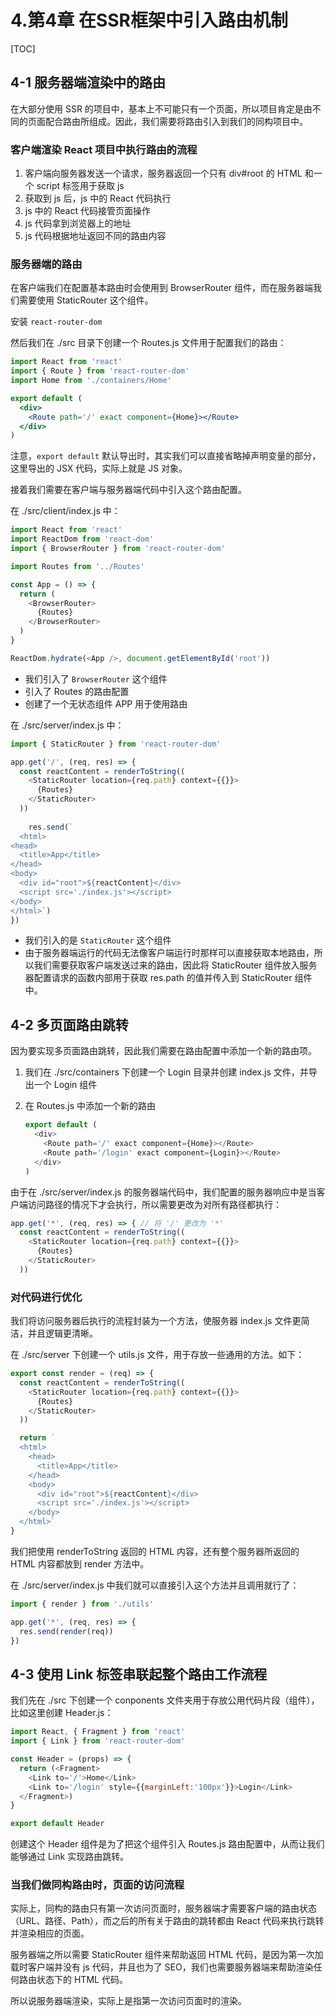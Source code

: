 # 4.第4章 在SSR框架中引入路由机制

[TOC]

## 4-1 服务器端渲染中的路由

在大部分使用 SSR 的项目中，基本上不可能只有一个页面，所以项目肯定是由不同的页面配合路由所组成。因此，我们需要将路由引入到我们的同构项目中。

### 客户端渲染 React 项目中执行路由的流程

1. 客户端向服务器发送一个请求，服务器返回一个只有 div#root 的 HTML 和一个 script 标签用于获取 js
2. 获取到 js 后，js 中的 React 代码执行
3. js 中的 React 代码接管页面操作
4. js 代码拿到浏览器上的地址
5. js 代码根据地址返回不同的路由内容

### 服务器端的路由

在客户端我们在配置基本路由时会使用到 BrowserRouter 组件，而在服务器端我们需要使用 StaticRouter 这个组件。

安装 `react-router-dom` 

然后我们在 ./src 目录下创建一个 Routes.js 文件用于配置我们的路由：

```jsx
import React from 'react'
import { Route } from 'react-router-dom'
import Home from './containers/Home'

export default (
  <div>
    <Route path='/' exact component={Home}></Route>
  </div>
)
```

注意，`export default` 默认导出时，其实我们可以直接省略掉声明变量的部分，这里导出的 JSX 代码，实际上就是 JS 对象。

接着我们需要在客户端与服务器端代码中引入这个路由配置。

在 ./src/client/index.js 中：

```js
import React from 'react'
import ReactDom from 'react-dom'
import { BrowserRouter } from 'react-router-dom'

import Routes from '../Routes'

const App = () => {
  return (
    <BrowserRouter>
      {Routes}
    </BrowserRouter>
  )
}

ReactDom.hydrate(<App />, document.getElementById('root'))
```

- 我们引入了 `BrowserRouter` 这个组件
- 引入了 Routes 的路由配置
- 创建了一个无状态组件 APP 用于使用路由

在 ./src/server/index.js 中：

```js
import { StaticRouter } from 'react-router-dom'

app.get('/', (req, res) => {
  const reactContent = renderToString((
    <StaticRouter location={req.path} context={{}}>
      {Routes}
    </StaticRouter>
  ))
  
    res.send(`
  <html>
<head>
  <title>App</title>
</head>
<body>
  <div id="root">${reactContent}</div>
  <script src='./index.js'></script>
</body>
</html>`)
}) 
```

- 我们引入的是 `StaticRouter` 这个组件
- 由于服务器端运行的代码无法像客户端运行时那样可以直接获取本地路由，所以我们需要获取客户端发送过来的路由，因此将 StaticRouter 组件放入服务器配置请求的函数内部用于获取 res.path 的值并传入到 StaticRouter 组件中。



## 4-2 多页面路由跳转

因为要实现多页面路由跳转，因此我们需要在路由配置中添加一个新的路由项。

1. 我们在 ./src/containers 下创建一个 Login 目录并创建 index.js 文件，并导出一个 Login 组件

2. 在 Routes.js 中添加一个新的路由

   ```js
   export default (
     <div>
       <Route path='/' exact component={Home}></Route>
       <Route path='/login' exact component={Login}></Route>
     </div>
   )
   ```

由于在 ./src/server/index.js 的服务器端代码中，我们配置的服务器响应中是当客户端访问路径的情况下才会执行，所以需要更改为对所有路径都执行：

```js
app.get('*', (req, res) => { // 将 '/' 更改为 '*'
  const reactContent = renderToString((
    <StaticRouter location={req.path} context={{}}>
      {Routes}
    </StaticRouter>
  ))
```



### 对代码进行优化

我们将访问服务器后执行的流程封装为一个方法，使服务器 index.js 文件更简洁，并且逻辑更清晰。

在 ./src/server 下创建一个 utils.js 文件，用于存放一些通用的方法。如下：

```js
export const render = (req) => {
  const reactContent = renderToString((
    <StaticRouter location={req.path} context={{}}>
      {Routes}
    </StaticRouter>
  ))

  return `
  <html>
    <head>
      <title>App</title>
    </head>
    <body>
      <div id="root">${reactContent}</div>
      <script src='./index.js'></script>
    </body>
  </html>`
}
```

我们把使用 renderToString 返回的 HTML 内容，还有整个服务器所返回的 HTML 内容都放到 render 方法中。

在 ./src/server/index.js 中我们就可以直接引入这个方法并且调用就行了：

```js
import { render } from './utils'

app.get('*', (req, res) => {
  res.send(render(req))
})
```



## 4-3 使用 Link 标签串联起整个路由工作流程

我们先在 ./src 下创建一个 conponents 文件夹用于存放公用代码片段（组件），比如这里创建 Header.js：

```js
import React, { Fragment } from 'react'
import { Link } from 'react-router-dom'

const Header = (props) => {
  return (<Fragment>
    <Link to='/'>Home</Link>
    <Link to='/login' style={{marginLeft:'100px'}}>Login</Link>
  </Fragment>)
}

export default Header
```

创建这个 Header 组件是为了把这个组件引入 Routes.js 路由配置中，从而让我们能够通过 Link 实现路由跳转。

### 当我们做同构路由时，页面的访问流程

实际上，同构的路由只有第一次访问页面时，服务器端才需要客户端的路由状态（URL、路径、Path），而之后的所有关于路由的跳转都由 React 代码来执行跳转并渲染相应的页面。

服务器端之所以需要 StaticRouter 组件来帮助返回 HTML 代码，是因为第一次加载时客户端并没有 js 代码，并且也为了 SEO，我们也需要服务器端来帮助渲染任何路由状态下的 HTML 代码。

所以说服务器端渲染，实际上是指第一次访问页面时的渲染。

